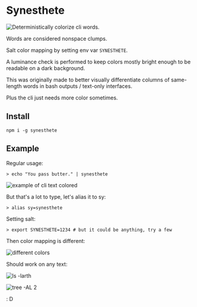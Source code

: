 # Synesthete
![Deterministically colorize cli words.](https://cldup.com/ZExW4HGpTe.PNG)


Words are considered nonspace clumps.

Salt color mapping by setting env var `SYNESTHETE`.

A luminance check is performed to keep colors mostly bright enough to be readable on a dark background.

This was originally made to better visually differentiate columns of same-length words in bash outputs / text-only interfaces.

Plus the cli just needs more color sometimes.

## Install
`npm i -g synesthete`

## Example
Regular usage:

`> echo "You pass butter." | synesthete`

![example of cli text colored](https://cldup.com/sJzfLzGmRo.PNG)

But that's a lot to type, let's alias it to sy:

`> alias sy=synesthete`

Setting salt:

`> export SYNESTHETE=1234 # but it could be anything, try a few`

Then color mapping is different:

![different colors](https://cldup.com/FaFDskJeOZ.PNG)

Should work on any text:

![ls -larth](https://cldup.com/S0NEu47Up8.PNG)

![tree -AL 2](https://cldup.com/7PDo3ystG4.PNG)

: D